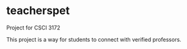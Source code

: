 # teacherspet
Project for CSCI 3172

This project is a way for students to connect with verified professors. 

